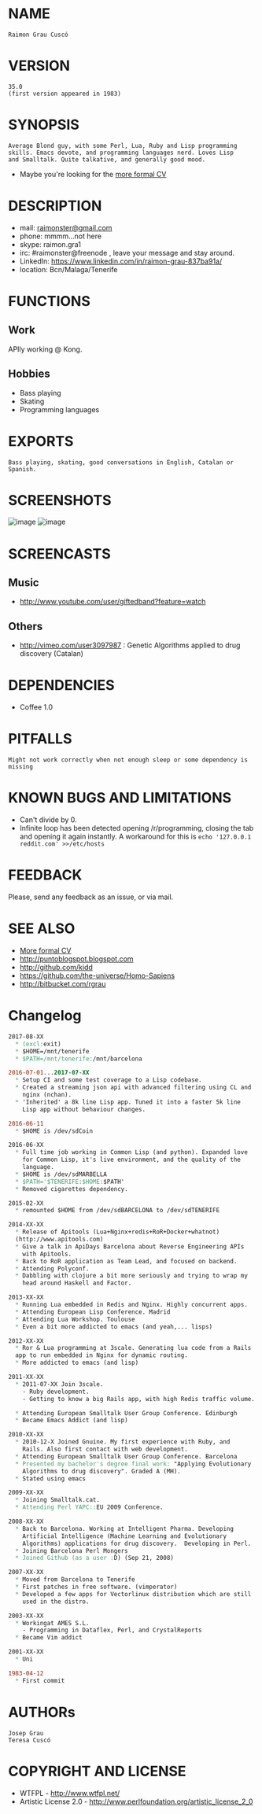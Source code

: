 # NAME

	Raimon Grau Cuscó

# VERSION

	35.0
	(first version appeared in 1983)

# SYNOPSIS

	Average Blond guy, with some Perl, Lua, Ruby and Lisp programming
    skills. Emacs devote, and programming languages nerd. Loves Lisp
    and Smalltalk. Quite talkative, and generally good mood.

- Maybe you're looking for the
  [more formal CV](https://github.com/kidd/Me/raw/master/cv/raimon_grau_cv.pdf)

# DESCRIPTION

- mail: raimonster@gmail.com
- phone: mmmm...not here
- skype: raimon.gra1
- irc: #raimonster@freenode , leave your message and stay around.
- LinkedIn: https://www.linkedin.com/in/raimon-grau-837ba91a/
- location: Bcn/Malaga/Tenerife

# FUNCTIONS

## Work

APIly working @ Kong.

## Hobbies

- Bass playing
- Skating
- Programming languages

# EXPORTS

    Bass playing, skating, good conversations in English, Catalan or
    Spanish.

# SCREENSHOTS

![image](misc/sonar_music_hack_ray.jpg)
![image](misc/rai-michal-apidaysbcn.jpg)

# SCREENCASTS

## Music
- http://www.youtube.com/user/giftedband?feature=watch

## Others
- http://vimeo.com/user3097987 : Genetic Algorithms applied to drug
  discovery (Catalan)

# DEPENDENCIES

- Coffee 1.0

# PITFALLS
	Might not work correctly when not enough sleep or some dependency is missing

# KNOWN BUGS AND LIMITATIONS

- Can't divide by 0.
- Infinite loop has been detected opening /r/programming, closing
the tab and opening it again instantly. A workaround for this is
`echo '127.0.0.1 reddit.com' >>/etc/hosts`



# FEEDBACK

Please, send any feedback as an issue, or via mail.

# SEE ALSO

- [More formal CV](https://github.com/kidd/Me/raw/master/cv/raimon_grau_cv.pdf)
- http://puntoblogspot.blogspot.com
- http://github.com/kidd
- https://github.com/the-universe/Homo-Sapiens
- http://bitbucket.com/rgrau

# Changelog

```ChangeLog
2017-08-XX
  * (excl:exit)
  * $HOME=/mnt/tenerife
  * $PATH=/mnt/tenerife:/mnt/barcelona

2016-07-01...2017-07-XX
  * Setup CI and some test coverage to a Lisp codebase.
  * Created a streaming json api with advanced filtering using CL and
    nginx (nchan).
  * 'Inherited' a 8k line Lisp app. Tuned it into a faster 5k line
    Lisp app without behaviour changes.

2016-06-11
  * $HOME is /dev/sdCoin

2016-06-XX
  * Full time job working in Common Lisp (and python). Expanded love
    for Common Lisp, it's live environment, and the quality of the
    language.
  * $HOME is /dev/sdMARBELLA
  * $PATH='$TENERIFE:$HOME:$PATH'
  * Removed cigarettes dependency.

2015-02-XX
  * remounted $HOME from /dev/sdBARCELONA to /dev/sdTENERIFE

2014-XX-XX
  * Release of Apitools (Lua+Nginx+redis+RoR+Docker+whatnot)
  (http://www.apitools.com)
  * Give a talk in ApiDays Barcelona about Reverse Engineering APIs
    with Apitools.
  * Back to RoR application as Team Lead, and focused on backend.
  * Attending Polyconf.
  * Dabbling with clojure a bit more seriously and trying to wrap my
    head around Haskell and Factor.

2013-XX-XX
  * Running Lua embedded in Redis and Nginx. Highly concurrent apps.
  * Attending European Lisp Conference. Madrid
  * Attending Lua Workshop. Toulouse
  * Even a bit more addicted to emacs (and yeah,... lisps)

2012-XX-XX
  * Ror & Lua programming at 3scale. Generating lua code from a Rails
  app to run embedded in Nginx for dynamic routing.
  * More addicted to emacs (and lisp)

2011-XX-XX
  * 2011-07-XX Join 3scale.
    - Ruby development.
    - Getting to know a big Rails app, with high Redis traffic volume.

  * Attending European Smalltalk User Group Conference. Edinburgh
  * Became Emacs Addict (and lisp)

2010-XX-XX
  * 2010-12-X Joined Gnuine. My first experience with Ruby, and
    Rails. Also first contact with web development.
  * Attending European Smalltalk User Group Conference. Barcelona
  * Presented my bachelor's degree final work: "Applying Evolutionary
    Algorithms to drug discovery". Graded A (MH).
  * Stated using emacs

2009-XX-XX
  * Joining Smalltalk.cat.
  * Attending Perl YAPC::EU 2009 Conference.

2008-XX-XX
  * Back to Barcelona. Working at Intelligent Pharma. Developing
    Artificial Intelligence (Machine Learning and Evolutionary
    Algorithms) applications for drug discovery.  Developing in Perl.
  * Joining Barcelona Perl Mongers
  * Joined Github (as a user :D) (Sep 21, 2008)

2007-XX-XX
  * Moved from Barcelona to Tenerife
  * First patches in free software. (vimperator)
  * Developed a few apps for Vectorlinux distribution which are still
    used in the distro.

2003-XX-XX
  * Workingat AMES S.L.
    - Programming in Dataflex, Perl, and CrystalReports
  * Became Vim addict

2001-XX-XX
  * Uni

1983-04-12
  * First commit
```

# AUTHORs
	Josep Grau
	Teresa Cuscó

# COPYRIGHT AND LICENSE

- WTFPL - http://www.wtfpl.net/
- Artistic License 2.0 - http://www.perlfoundation.org/artistic_license_2_0
